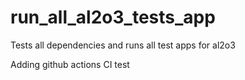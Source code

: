 # run_all_al2o3_tests_app
Tests all dependencies and runs all test apps for al2o3

Adding github actions CI test
